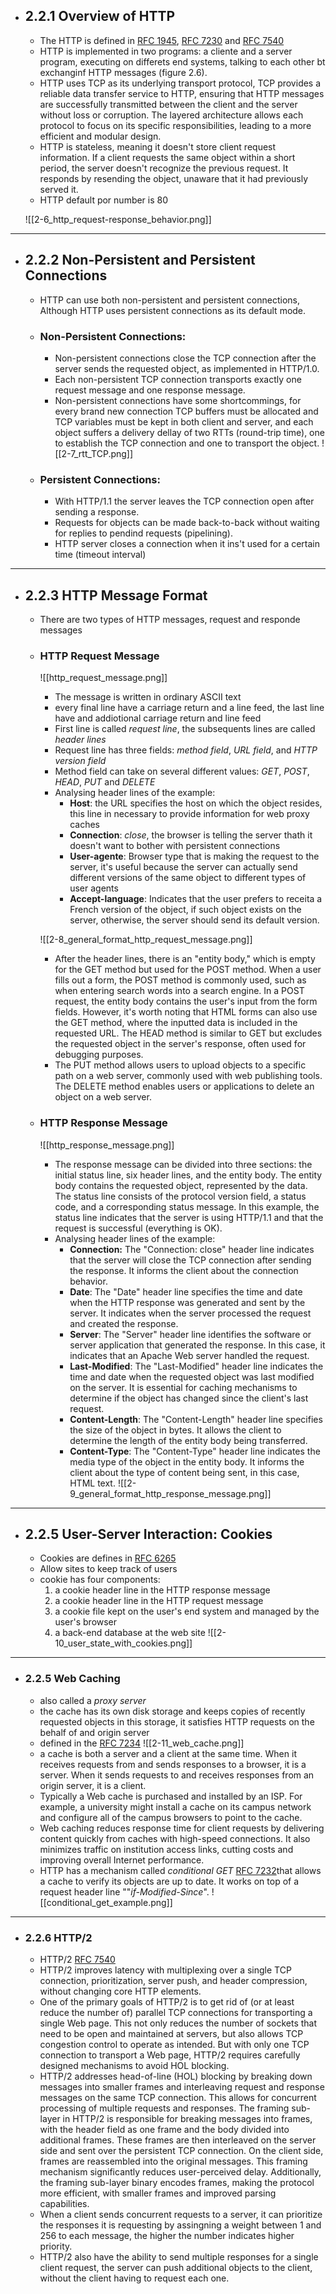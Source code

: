 - ## 2.2.1 Overview of HTTP
	- The HTTP is defined in [RFC 1945](https://datatracker.ietf.org/doc/html/rfc1945), [RFC 7230](https://datatracker.ietf.org/doc/html/rfc7230) and [RFC 7540](https://datatracker.ietf.org/doc/html/rfc7540)
	- HTTP is implemented in two programs: a cliente and a server program, executing on differets end systems, talking to each other bt exchanginf HTTP messages (figure 2.6).
	- HTTP uses TCP as its underlying transport protocol, TCP provides a reliable data transfer service to HTTP, ensuring that HTTP messages are successfully transmitted between the client and the server without loss or corruption. The layered architecture allows each protocol to focus on its specific responsibilities, leading to a more efficient and modular design.
	- HTTP is stateless, meaning it doesn't store client request information. If a client requests the same object within a short period, the server doesn't recognize the previous request. It responds by resending the object, unaware that it had previously served it.
	- HTTP default por number is 80
	
	![[2-6_http_request-response_behavior.png]]

---
- ## 2.2.2 Non-Persistent and Persistent Connections
	- HTTP can use both non-persistent and persistent connections, Although HTTP uses persistent connections as its default mode.
	- ### Non-Persistent Connections: 
		- Non-persistent connections close the TCP connection after the server sends the requested object, as implemented in HTTP/1.0.
		- Each non-persistent TCP connection transports exactly one request message and one response message.
		- Non-persistent connections have some shortcommings, for every brand new connection TCP buffers must be allocated and TCP variables must be kept in both client and server, and each object suffers a delivery dellay of two RTTs (round-trip time), one to establish the TCP connection and one to transport the object.
		![[2-7_rtt_TCP.png]]
	- ### Persistent Connections:
		- With HTTP/1.1 the server leaves the TCP connection open after sending a response.
		- Requests for objects can be made back-to-back without waiting for replies to pendind requests (pipelining).
		- HTTP server closes a connection when it ins't used for a certain time (timeout interval)

---
- ## 2.2.3 HTTP Message Format
	- There are two types of HTTP messages, request and responde messages
	
	- ### HTTP Request Message
		![[http_request_message.png]]
		- The message is written in ordinary ASCII text
		- every final line have a carriage return and a line feed, the last line have and addiotional carriage return and line feed
		- First line is called *request line*, the subsequents lines are called *header lines*
		- Request line has three fields: *method field*, *URL field*, and *HTTP version field*
		- Method field can take on several different values: *GET*, *POST*, *HEAD*, *PUT* and *DELETE*
		- Analysing header lines of the example:
			- **Host**: the URL specifies the host on which the object resides, this line in necessary to provide information for web proxy caches
			- **Connection**: *close*, the browser is telling the server thath it doesn't want to bother with persistent connections
			- **User-agente**: Browser type that is making the request to the server, it's useful because the server can actually send different versions of the same object to different types of user agents
			- **Accept-language**: Indicates that the user prefers to receita a French version of the object, if such object exists on the server, otherwise, the server should send its default version.

		![[2-8_general_format_http_request_message.png]]

		- After the header lines, there is an "entity body," which is empty for the GET method but used for the POST method. When a user fills out a form, the POST method is commonly used, such as when entering search words into a search engine. In a POST request, the entity body contains the user's input from the form fields. However, it's worth noting that HTML forms can also use the GET method, where the inputted data is included in the requested URL. The HEAD method is similar to GET but excludes the requested object in the server's response, often used for debugging purposes. 
		- The PUT method allows users to upload objects to a specific path on a web server, commonly used with web publishing tools. The DELETE method enables users or applications to delete an object on a web server.
  
	- ### HTTP Response Message
		![[http_response_message.png]]
		- The response message can be divided into three sections: the initial status line, six header lines, and the entity body. The entity body contains the requested object, represented by the data. The status line consists of the protocol version field, a status code, and a corresponding status message. In this example, the status line indicates that the server is using HTTP/1.1 and that the request is successful (everything is OK).
		- Analysing header lines of the example:
			- **Connection:** The "Connection: close" header line indicates that the server will close the TCP connection after sending the response. It informs the client about the connection behavior.
			- **Date**: The "Date" header line specifies the time and date when the HTTP response was generated and sent by the server. It indicates when the server processed the request and created the response.
			- **Server**: The "Server" header line identifies the software or server application that generated the response. In this case, it indicates that an Apache Web server handled the request.
			- **Last-Modified**: The "Last-Modified" header line indicates the time and date when the requested object was last modified on the server. It is essential for caching mechanisms to determine if the object has changed since the client's last request.
			- **Content-Length**: The "Content-Length" header line specifies the size of the object in bytes. It allows the client to determine the length of the entity body being transferred.
			- **Content-Type**: The "Content-Type" header line indicates the media type of the object in the entity body. It informs the client about the type of content being sent, in this case, HTML text.
		 ![[2-9_general_format_http_response_message.png]]
--- 

- ## 2.2.5 User-Server Interaction: Cookies
	- Cookies are defines in [RFC 6265](https://datatracker.ietf.org/doc/html/rfc6265)
	- Allow sites to keep track of users
	- cookie has four components:
		1. a cookie header line in the HTTP response message
		2. a cookie header line in the HTTP request message
		3. a cookie file kept on the user's end system and managed by the user's browser
		4. a back-end database at the web site
	 ![[2-10_user_state_with_cookies.png]]
--- 

- ### 2.2.5 Web Caching
	- also called a *proxy server*
	- the cache has its own disk storage and keeps copies of recently requested objects in this storage, it satisfies HTTP requests on the behalf of and origin server
	- defined in the [RFC 7234](https://www.rfc-editor.org/rfc/rfc7234)
	 ![[2-11_web_cache.png]]
	- a cache is both a server and a client at the same time. When it receives requests from and sends responses to a browser, it is a server. When it sends requests to and receives responses from an origin server, it is a client.
	- Typically a Web cache is purchased and installed by an ISP. For example, a university might install a cache on its campus network and configure all of the campus browsers to point to the cache.
	- Web caching reduces response time for client requests by delivering content quickly from caches with high-speed connections. It also minimizes traffic on institution access links, cutting costs and improving overall Internet performance.
	- HTTP has a mechanism called *conditional GET* [RFC 7232](https://datatracker.ietf.org/doc/html/rfc7232)that allows a cache to verify its objects are up to date. It works on top of a request header line ""*if-Modified-Since*".
	 ![[conditional_get_example.png]]

--- 
- ### 2.2.6 HTTP/2
	- HTTP/2 [RFC 7540](https://datatracker.ietf.org/doc/html/rfc7540) 
	- HTTP/2 improves latency with multiplexing over a single TCP connection, prioritization, server push, and header compression, without changing core HTTP elements.
	- One of the primary goals of HTTP/2 is to get rid of (or at least reduce the number of) parallel TCP connections for transporting a single Web page. This not only reduces the number of sockets that need to be open and maintained at servers, but also allows TCP congestion control to operate as intended. But with only one TCP connection to transport a Web page, HTTP/2 requires carefully designed mechanisms to avoid HOL blocking.
	- HTTP/2 addresses head-of-line (HOL) blocking by breaking down messages into smaller frames and interleaving request and response messages on the same TCP connection. This allows for concurrent processing of multiple requests and responses. The framing sub-layer in HTTP/2 is responsible for breaking messages into frames, with the header field as one frame and the body divided into additional frames. These frames are then interleaved on the server side and sent over the persistent TCP connection. On the client side, frames are reassembled into the original messages. This framing mechanism significantly reduces user-perceived delay. Additionally, the framing sub-layer binary encodes frames, making the protocol more efficient, with smaller frames and improved parsing capabilities.
	- When a client sends concurrent requests to a server, it can prioritize the responses it is requesting by assingning a weight between 1 and 256 to each message, the higher the number indicates higher priority.
	- HTTP/2 also have the ability to send multiple responses for a single client request, the server can push additional objects to the client, without the client having to request each one.


 
	
 